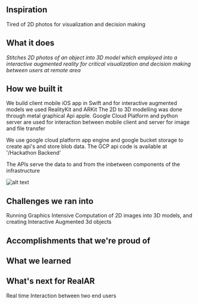 ## Inspiration
Tired of 2D photos for visualization and decision making
## What it does
*Stitches 2D photos of an object  into 3D model which employed into a interactive augmented reality for critical visualization and decision making between users at remote area*
## How we built it
We build client mobile iOS app in Swift and for interactive augmented models we used RealityKit and ARKit
The 2D to 3D modelling was done through metal graphical Api apple.
Google Cloud Platform and python server are used for interaction between mobile client and server for image and file transfer 

We use google cloud platform app engine and google bucket storage to create api's and store blob data. The GCP api code is available at '/Hackathon Backend'

The APIs serve the data to and from the inbetween components of the infrastructure

![alt text](https://github.com/srirammura/Real-VR/blob/main/Real%20VR%20infrastructure.jpeg)
## Challenges we ran into
Running Graphics Intensive Computation of 2D images into 3D models, and creating Interactive Augmented 3d objects 
## Accomplishments that we're proud of

## What we learned

## What's next for RealAR
Real time Interaction between two end users
